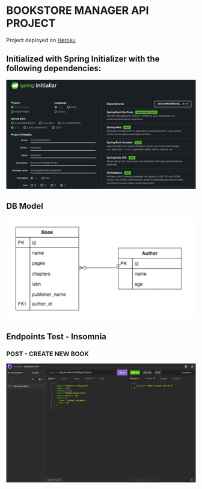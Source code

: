 # BOOKSTORE MANAGER API PROJECT

Project deployed on [Heroku](https://bookstore-manager-raquel.herokuapp.com/)

## Initialized with Spring Initializer with the following dependencies:
![](SpringInitializerDependencies.png)

## DB Model
![](EntityRelationshipModelDB.png)

## Endpoints Test - Insomnia

### POST - CREATE NEW BOOK

![](PostSaveBook.png)

